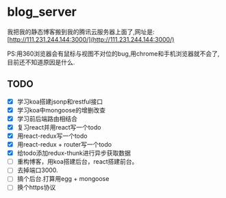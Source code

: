 # blog_server

我把我的静态博客搬到我的腾讯云服务器上面了,网址是:[http://111.231.244.144:3000/](http://111.231.244.144:3000/)

PS:用360浏览器会有鼠标与视图不对位的bug,用chrome和手机浏览器就不会了,目前还不知道原因是什么.


## TODO

- [x] 学习koa搭建jsonp和restful接口
- [x] 学习koa中mongoose的增删改查
- [x] 学习前后端路由相结合
- [x] 复习react并用react写一个todo
- [x] 用react-redux写一个todo
- [x] 用react-redux + router写一个todo
- [x] 给todo添加redux-thunk进行异步获取数据
- [ ] 重构博客，用koa搭建后台，react搭建前台。
- [ ] 去掉端口3000.
- [ ] 搞个后台.打算用egg + mongoose
- [ ] 换个https协议

